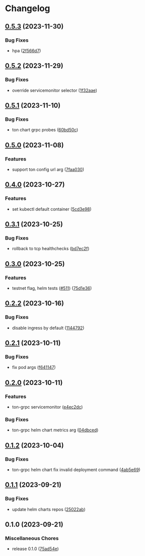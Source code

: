 # Changelog

## [0.5.3](https://github.com/getgems-io/ton-grpc/compare/charts/ton-grpc-v0.5.2...charts/ton-grpc-v0.5.3) (2023-11-30)


### Bug Fixes

* hpa ([2f566d7](https://github.com/getgems-io/ton-grpc/commit/2f566d7882a9a5cd6fe1546cefbc2aa57f5595df))

## [0.5.2](https://github.com/getgems-io/ton-grpc/compare/charts/ton-grpc-v0.5.1...charts/ton-grpc-v0.5.2) (2023-11-29)


### Bug Fixes

* override servicemonitor selector ([1f32aae](https://github.com/getgems-io/ton-grpc/commit/1f32aaef27f1eaf5efc492e0a394debc89628ec1))

## [0.5.1](https://github.com/getgems-io/ton-grpc/compare/charts/ton-grpc-v0.5.0...charts/ton-grpc-v0.5.1) (2023-11-10)


### Bug Fixes

* ton chart grpc probes ([60bd50c](https://github.com/getgems-io/ton-grpc/commit/60bd50c8cae584744a0d13b398a0efb4e0b5c08d))

## [0.5.0](https://github.com/getgems-io/ton-grpc/compare/charts/ton-grpc-v0.4.0...charts/ton-grpc-v0.5.0) (2023-11-08)


### Features

* support ton config url arg ([7faa030](https://github.com/getgems-io/ton-grpc/commit/7faa030802e36e67899a0cbc109c8d6079c98a7e))

## [0.4.0](https://github.com/getgems-io/tonlibjson/compare/charts/ton-grpc-v0.3.1...charts/ton-grpc-v0.4.0) (2023-10-27)


### Features

* set kubectl default container ([5cd3e98](https://github.com/getgems-io/tonlibjson/commit/5cd3e988a006593cf5e3ccd0817fab01ed95c17c))

## [0.3.1](https://github.com/getgems-io/tonlibjson/compare/charts/ton-grpc-v0.3.0...charts/ton-grpc-v0.3.1) (2023-10-25)


### Bug Fixes

* rollback to tcp healthchecks ([bd7ec2f](https://github.com/getgems-io/tonlibjson/commit/bd7ec2fb0f605fa9ed7bcff0842ba50ab91c6e18))

## [0.3.0](https://github.com/getgems-io/tonlibjson/compare/charts/ton-grpc-v0.2.2...charts/ton-grpc-v0.3.0) (2023-10-25)


### Features

* testnet flag, helm tests ([#511](https://github.com/getgems-io/tonlibjson/issues/511)) ([75d1e36](https://github.com/getgems-io/tonlibjson/commit/75d1e36a2e08a89f626b5704e2c3b8856286597d))

## [0.2.2](https://github.com/getgems-io/tonlibjson/compare/charts/ton-grpc-v0.2.1...charts/ton-grpc-v0.2.2) (2023-10-16)


### Bug Fixes

* disable ingress by default ([1144792](https://github.com/getgems-io/tonlibjson/commit/1144792a5058a4a5b6bee0e4f0265aa082ad082a))

## [0.2.1](https://github.com/getgems-io/tonlibjson/compare/charts/ton-grpc-v0.2.0...charts/ton-grpc-v0.2.1) (2023-10-11)


### Bug Fixes

* fix pod args ([f641147](https://github.com/getgems-io/tonlibjson/commit/f641147d7cd1897bf4485ca530ffbd4ed118d8cd))

## [0.2.0](https://github.com/getgems-io/tonlibjson/compare/charts/ton-grpc-v0.1.2...charts/ton-grpc-v0.2.0) (2023-10-11)


### Features

* ton-grpc servicemonitor ([e4ec2dc](https://github.com/getgems-io/tonlibjson/commit/e4ec2dcc189c380fa2df560c20aa7fcb7fcd1bd3))


### Bug Fixes

* ton-grpc helm chart metrics arg ([04dbced](https://github.com/getgems-io/tonlibjson/commit/04dbcede350a32dccbd529e180f242343cabb1d8))

## [0.1.2](https://github.com/getgems-io/tonlibjson/compare/charts/ton-grpc-v0.1.1...charts/ton-grpc-v0.1.2) (2023-10-04)


### Bug Fixes

* ton-grpc helm chart fix invalid deployment command ([4ab5e69](https://github.com/getgems-io/tonlibjson/commit/4ab5e69d49bd7f04aeba286d446979c8d838aad0))

## [0.1.1](https://github.com/getgems-io/tonlibjson/compare/charts/ton-grpc-v0.1.0...charts/ton-grpc-v0.1.1) (2023-09-21)


### Bug Fixes

* update helm charts repos ([25022ab](https://github.com/getgems-io/tonlibjson/commit/25022ab1a2bd46e289f38243d5880afa3c06f186))

## 0.1.0 (2023-09-21)


### Miscellaneous Chores

* release 0.1.0 ([75ad54e](https://github.com/getgems-io/tonlibjson/commit/75ad54e0414122d6dd64e9a98b64d27a624ebb77))
